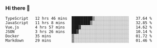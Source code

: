 ### Hi there 👋

<!--
**hjklink/hjklink** is a ✨ _special_ ✨ repository because its `README.md` (this file) appears on your GitHub profile.

Here are some ideas to get you started:

- 🔭 I’m currently working on ...
- 🌱 I’m currently learning ...
- 👯 I’m looking to collaborate on ...
- 🤔 I’m looking for help with ...
- 💬 Ask me about ...
- 📫 How to reach me: ...
- 😄 Pronouns: ...
- ⚡ Fun fact: ...
-->


<!--START_SECTION:waka-->

```text
TypeScript   12 hrs 46 mins  █████████▒░░░░░░░░░░░░░░░   37.64 %
JavaScript   11 hrs 8 mins   ████████▒░░░░░░░░░░░░░░░░   32.85 %
Vue.js       4 hrs 57 mins   ███▓░░░░░░░░░░░░░░░░░░░░░   14.62 %
JSON         3 hrs 26 mins   ██▓░░░░░░░░░░░░░░░░░░░░░░   10.14 %
Docker       35 mins         ▒░░░░░░░░░░░░░░░░░░░░░░░░   01.72 %
Markdown     29 mins         ▒░░░░░░░░░░░░░░░░░░░░░░░░   01.46 %
```

<!--END_SECTION:waka-->
